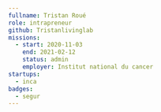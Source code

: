 ```yaml
---
fullname: Tristan Roué
role: intrapreneur
github: Tristanlivinglab
missions:
  - start: 2020-11-03
    end: 2021-02-12
    status: admin
    employer: Institut national du cancer
startups:
  - inca
badges:
  - segur
---
```

